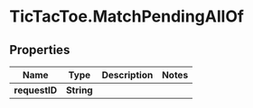 # TicTacToe.MatchPendingAllOf

## Properties

Name | Type | Description | Notes
------------ | ------------- | ------------- | -------------
**requestID** | **String** |  | 


